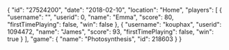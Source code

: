 {
  "id": "27524200",
  "date": "2018-02-10",
  "location": "Home",
  "players": [
    {
      "username": "",
      "userid": 0,
      "name": "Emma",
      "score": 80,
      "firstTimePlaying": false,
      "win": false
    },
    {
      "username": "kouphax",
      "userid": 1094472,
      "name": "James",
      "score": 93,
      "firstTimePlaying": false,
      "win": true
    }
  ],
  "game": {
    "name": "Photosynthesis",
    "id": 218603
  }
}
